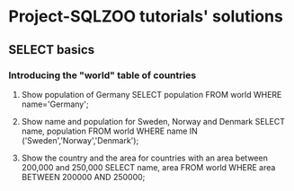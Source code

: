 # Project-SQLZOO tutorials' solutions
## SELECT basics
### Introducing the "world" table of countries
1. Show population of Germany
		SELECT population FROM world WHERE name='Germany';


2. Show name and population for Sweden, Norway and Denmark
		SELECT name, population FROM world WHERE name IN ('Sweden','Norway','Denmark');

3. Show the country and the area for countries with an area between 200,000 and 250,000
		SELECT name, area FROM world WHERE area BETWEEN 200000 AND 250000;

